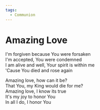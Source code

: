 ```yaml
---
tags:
  - Communion
---
```



# Amazing Love

I'm forgiven because You were forsaken  
I'm accepted, You were condemned  
I am alive and well, Your spirit is within me  
'Cause You died and rose again  

Amazing love, how can it be?  
That You, my King would die for me?  
Amazing love, I know its true  
It's my joy to honor You  
In all I do, I honor You  